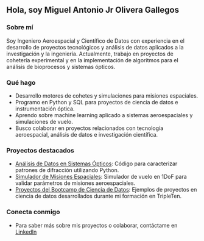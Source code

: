 ## Hola, soy Miguel Antonio Jr Olivera Gallegos

### Sobre mí
Soy Ingeniero Aeroespacial y Científico de Datos con experiencia en el desarrollo de proyectos tecnológicos y análisis de datos aplicados a la investigación y la ingeniería. Actualmente, trabajo en proyectos de cohetería experimental y en la implementación de algoritmos para el análisis de bioprocesos y sistemas ópticos.

### Qué hago
- Desarrollo motores de cohetes y simulaciones para misiones espaciales.
- Programo en Python y SQL para proyectos de ciencia de datos e instrumentación óptica.
- Aprendo sobre machine learning aplicado a sistemas aeroespaciales y simulaciones de vuelo.
- Busco colaborar en proyectos relacionados con tecnología aeroespacial, análisis de datos e investigación científica.

### Proyectos destacados
- [Análisis de Datos en Sistemas Ópticos](https://github.com/MikeOl13/optical-systems-analysis): Código para caracterizar patrones de difracción utilizando Python.
- [Simulador de Misiones Espaciales](https://github.com/MikeOl13/space-mission-simulator): Simulador de vuelo en 1DoF para validar parámetros de misiones aeroespaciales.
- [Proyectos del Bootcamp de Ciencia de Datos](https://github.com/MikeOl13/data-science-projects): Ejemplos de proyectos en ciencia de datos desarrollados durante mi formación en TripleTen.

### Conecta conmigo
- Para saber más sobre mis proyectos o colaborar, contáctame en [LinkedIn](https://linkedin.com/in/miguel-antonio-jr-olivera-gallegos)


